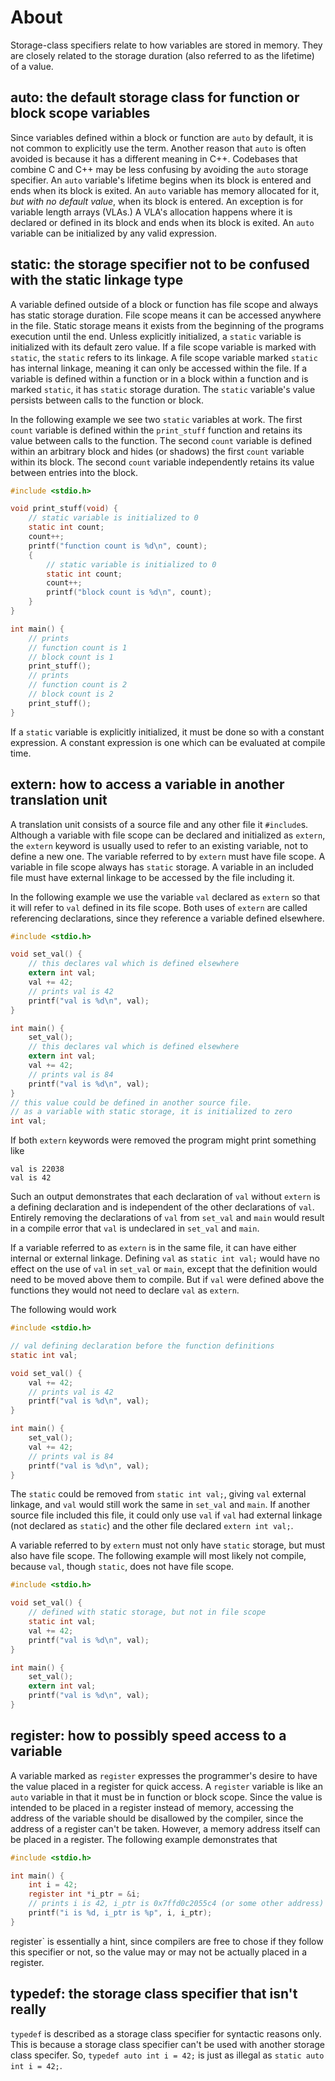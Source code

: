 # About

Storage-class specifiers relate to how variables are stored in memory.
They are closely related to the storage duration (also referred to as the lifetime) of a value.

## auto: the default storage class for function or block scope variables

Since variables defined within a block or function are `auto` by default, it is not common to explicitly use the term.
Another reason that `auto` is often avoided is because it has a different meaning in C++.
Codebases that combine C and C++ may be less confusing by avoiding the `auto` storage specifier.
An `auto` variable's lifetime begins when its block is entered and ends when its block is exited.
An `auto` variable has memory allocated for it, _but with no default value_, when its block is entered.
An exception is for variable length arrays (VLAs.)
A VLA's allocation happens where it is declared or defined in its block and ends when its block is exited.
An `auto` variable can be initialized by any valid expression.

## static: the storage specifier not to be confused with the static linkage type

A variable defined outside of a block or function has file scope and always has static storage duration.
File scope means it can be accessed anywhere in the file.
Static storage means it exists from the beginning of the programs execution until the end.
Unless explicitly initialized, a `static` variable is initialized with its default zero value.
If a file scope variable is marked with `static`, the `static` refers to its linkage.
A file scope variable marked `static` has internal linkage, meaning it can only be accessed within the file.
If a variable is defined within a function or in a block within a function and is marked `static`, it has `static` storage duration.
The `static` variable's value persists between calls to the function or block.

In the following example we see two `static` variables at work.
The first `count` variable is defined within the `print_stuff` function and retains its value between calls to the function.
The second `count` variable is defined within an arbitrary block and hides (or shadows) the first `count` variable within its block.
The second `count` variable independently retains its value between entries into the block.

```c
#include <stdio.h>

void print_stuff(void) {
    // static variable is initialized to 0
    static int count;
    count++;
    printf("function count is %d\n", count);
    {
        // static variable is initialized to 0
        static int count;
        count++;
        printf("block count is %d\n", count);
    }
}

int main() {
    // prints
    // function count is 1
    // block count is 1
    print_stuff();
    // prints
    // function count is 2
    // block count is 2    
    print_stuff();
}
```

If a `static` variable is explicitly initialized, it must be done so with a constant expression.
A constant expression is one which can be evaluated at compile time.

## extern: how to access a variable in another translation unit

A translation unit consists of a source file and any other file it `#include`s.
Although a variable with file scope can be declared and initialized as `extern`, the `extern` keyword is usually used to refer to an existing variable, not to define a new one.
The variable referred to by `extern` must have file scope.
A variable in file scope always has `static` storage.
A variable in an included file must have external linkage to be accessed by the file including it.

In the following example we use the variable `val` declared as `extern` so that it will refer to `val` defined in its file scope.
Both uses of `extern` are called referencing declarations, since they reference a variable defined elsewhere.

```c
#include <stdio.h>

void set_val() {
    // this declares val which is defined elsewhere
    extern int val;
    val += 42;
    // prints val is 42
    printf("val is %d\n", val);
}

int main() {
    set_val();
    // this declares val which is defined elsewhere
    extern int val;
    val += 42;
    // prints val is 84
    printf("val is %d\n", val);
}
// this value could be defined in another source file.
// as a variable with static storage, it is initialized to zero
int val;
```

If both `extern` keywords were removed the program might print something like

```
val is 22038
val is 42
```

Such an output demonstrates that each declaration of `val` without `extern` is a defining declaration and is independent of the other declarations of `val`.
Entirely removing the declarations of `val` from `set_val` and `main` would result in a compile error that `val` is undeclared in `set_val` and `main`.

If a variable referred to as `extern` is in the same file, it can have either internal or external linkage.
Defining `val` as `static int val;` would have no effect on the use of `val` in `set_val` or `main`, except that the definition would need to be moved above them to compile.
But if `val` were defined above the functions they would not need to declare `val` as `extern`.

The following would work

```c
#include <stdio.h>

// val defining declaration before the function definitions
static int val;

void set_val() {
    val += 42;
    // prints val is 42
    printf("val is %d\n", val);
}

int main() {
    set_val();
    val += 42;
    // prints val is 84
    printf("val is %d\n", val);
}
```

The `static` could be removed from `static int val;`, giving `val` external linkage,  and `val` would still work the same in `set_val` and `main`.
If another source file included this file, it could only use `val` if `val` had external linkage (not declared as `static`) and the other file declared `extern int val;`.

A variable referred to by `extern` must not only have `static` storage, but must also have file scope.
The following example will most likely not compile, because `val`, though `static`, does not have file scope.

```c
#include <stdio.h>

void set_val() {
    // defined with static storage, but not in file scope
    static int val;
    val += 42;
    printf("val is %d\n", val);
}

int main() {
    set_val();
    extern int val;
    printf("val is %d\n", val);
}
```

## register: how to possibly speed access to a variable

A variable marked as `register` expresses the programmer's desire to have the value placed in a register for quick access.
A `register` variable is like an `auto` variable in that it must be in function or block scope.
Since the value is intended to be placed in a register instead of memory, accessing the address of the variable should be disallowed by the compiler, since the address of a register can't be taken.
However, a memory address itself can be placed in a register.
The following example demonstrates that

```c
#include <stdio.h>

int main() {
    int i = 42;
    register int *i_ptr = &i;
    // prints i is 42, i_ptr is 0x7ffd0c2055c4 (or some other address)
    printf("i is %d, i_ptr is %p", i, i_ptr);
}
```

register` is essentially a hint, since compilers are free to chose if they follow this specifier or not, so the value may or may not be actually placed in a register.

## typedef: the storage class specifier that isn't really

`typedef` is described as a storage class specifier for syntactic reasons only.
This is because a storage class specifier can't be used with another storage class specifer.
So, `typedef auto int i = 42;` is just as illegal as `static auto int i = 42;`.
